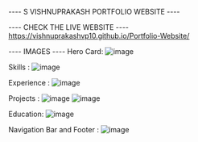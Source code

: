 ---- S VISHNUPRAKASH PORTFOLIO WEBSITE ----

---- CHECK THE LIVE WEBSITE ----
https://vishnuprakashvp10.github.io/Portfolio-Website/


---- IMAGES ----
Hero Card:
![image](https://github.com/vishnuprakashvp10/Portfolio-Website/assets/116889374/7f24917d-3b20-41c6-b133-cced9b7102f2)

Skills :
![image](https://github.com/vishnuprakashvp10/Portfolio-Website/assets/116889374/015cba4a-a57a-4428-ac18-e9b4a5e7a467)

Experience :
![image](https://github.com/vishnuprakashvp10/Portfolio-Website/assets/116889374/245588a5-9882-4770-9572-e68210bb6254)

Projects :
![image](https://github.com/vishnuprakashvp10/Portfolio-Website/assets/116889374/a0642ba2-2b8e-47c8-9263-02eef0e9fb0f)
![image](https://github.com/vishnuprakashvp10/Portfolio-Website/assets/116889374/3236dfc7-693a-476d-82e9-05a334a545a9)

Education:
![image](https://github.com/vishnuprakashvp10/Portfolio-Website/assets/116889374/d6e8997b-a7ea-4c86-b087-507e87113d75)

Navigation Bar and Footer :
![image](https://github.com/vishnuprakashvp10/Portfolio-Website/assets/116889374/7d182bcc-8d30-4a59-a4ad-6f38dab0eda9)

